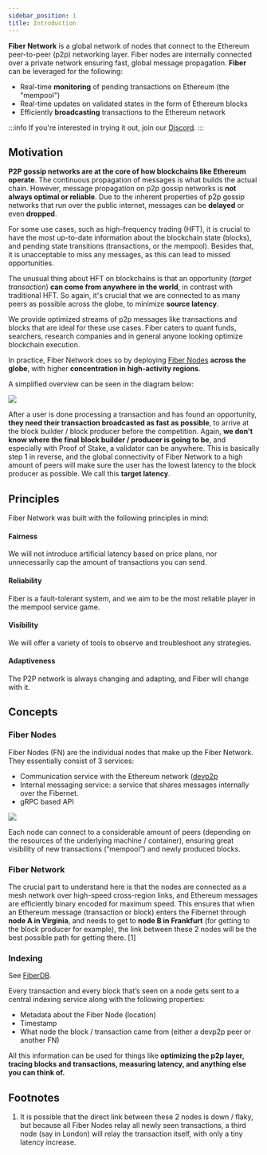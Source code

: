```yaml
---
sidebar_position: 1
title: Introduction
---
```

**Fiber Network** is a global network of nodes that connect to the Ethereum peer-to-peer (p2p) networking layer. Fiber nodes are internally connected over a private network ensuring fast, global message propagation. **Fiber** can be leveraged for the following:
* Real-time **monitoring** of pending transactions on Ethereum (the "mempool")
* Real-time updates on validated states in the form of Ethereum blocks
* Efficiently **broadcasting** transactions to the Ethereum network

:::info
If you're interested in trying it out, join our [Discord](https://discord.gg/J4KNdeCYGX).
:::

## Motivation
**P2P gossip networks are at the core of how blockchains like Ethereum operate**. The continuous propagation of messages is what builds the actual chain. However,
message propagation on p2p gossip networks is **not always optimal or reliable**.
Due to the inherent properties of p2p gossip networks that run over the public internet, messages can be **delayed** or even **dropped**.

For some use cases, such as high-frequency trading (HFT), it is crucial to have
the most up-to-date information about the blockchain state (blocks), and
pending state transitions (transactions, or the mempool). Besides that, it is
unacceptable to miss any messages, as this can lead to missed opportunities.

The unusual thing about HFT on blockchains is that an opportunity (*target
transaction*) **can
come from anywhere in the world**, in contrast with traditional HFT. So again,
it's crucial that we are connected to as many peers as possible across the
globe, to minimize **source latency**.

We provide optimized streams of p2p messages like transactions and blocks that
are ideal for these use cases.
Fiber caters to quant funds, searchers, research companies and in general anyone looking optimize blockchain execution.

In practice, Fiber Network does so by deploying [Fiber Nodes](#fiber-nodes)  **across the globe**, with higher **concentration
in high-activity regions**.

A simplified overview can be seen in the diagram below:

![](/img/fiber-network.png)

After a user is done processing a transaction and has found an opportunity, **they need their transaction broadcasted as fast as possible**, to arrive at the block builder / block producer before the competition. Again,
**we don't know where the final block builder / producer is going to be**, and especially with Proof of Stake, a validator can be anywhere.
This is basically step 1 in reverse, and the global connectivity of Fiber Network to a high amount of peers will make
sure the user has the lowest latency to the block producer as possible.
We call this **target latency**.

## Principles
Fiber Network was built with the following principles in mind:
#### Fairness
We will not introduce artificial latency based on price plans, nor unnecessarily cap the amount of transactions you can send.
#### Reliability
Fiber is a fault-tolerant system, and we aim to be the most reliable player in the mempool service game.
#### Visibility
We will offer a variety of tools to observe and troubleshoot any strategies.
#### Adaptiveness
The P2P network is always changing and adapting, and Fiber will change with it.

## Concepts

### Fiber Nodes

Fiber Nodes (FN) are the individual nodes that make up the Fiber Network. They essentially consist of 3 services:
- Communication service with the Ethereum network ([devp2p](https://github.com/ethereum/devp2p)
- Internal messaging service: a service that shares messages internally over the Fibernet.
- gRPC based API

![](/img/fiber-node.png)

Each node can connect to a considerable amount of peers (depending on the resources of the underlying machine / container), ensuring great visibility of new transactions (”mempool”) and newly produced blocks.

### Fiber Network
The crucial part to understand here is that the nodes are connected as a mesh network over high-speed cross-region links, and Ethereum messages are efficiently binary encoded for maximum speed.
This ensures that when an Ethereum message (transaction or block) enters the Fibernet through **node A in Virginia**, and needs to get to **node B in Frankfurt**
(for getting to the block producer for example), the link between these 2 nodes will be the best possible path for getting there. [1]

### Indexing
See [FiberDB](./fiberdb.md).

Every transaction and every block that’s seen on a node gets sent to a central indexing service along with the following properties:

- Metadata about the Fiber Node (location)
- Timestamp
- What node the block / transaction came from (either a devp2p peer or another FN)

All this information can be used for things like **optimizing the p2p layer, tracing blocks and transactions, measuring latency, and anything else you can think of.**

## Footnotes
1. It is possible that the direct link between these 2 nodes is down / flaky, but because all Fiber Nodes relay all newly seen transactions,
a third node (say in London) will relay the transaction itself, with only a tiny latency increase.
